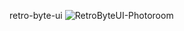 retro-byte-ui
![RetroByteUI-Photoroom](https://github.com/user-attachments/assets/99115731-8a38-4cf9-80e3-801594f95e68)



